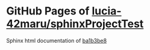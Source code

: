 GitHub Pages of [lucia-42maru/sphinxProjectTest](https://github.com/lucia-42maru/sphinxProjectTest.git)
===
Sphinx html documentation of [ba1b3be8](https://github.com/lucia-42maru/sphinxProjectTest/tree/ba1b3be88dfcea1c4db76428030ee442c42ca206)
